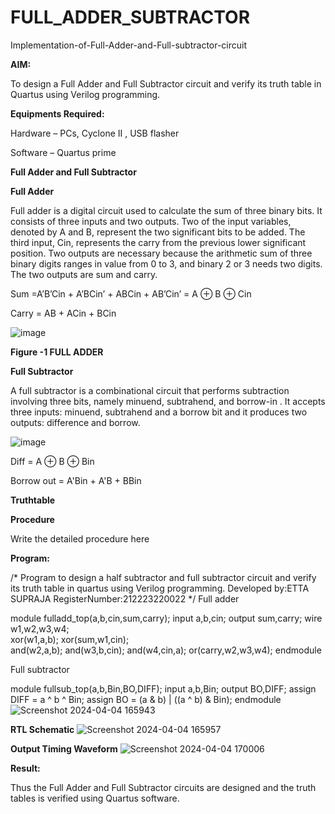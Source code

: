 # FULL_ADDER_SUBTRACTOR

Implementation-of-Full-Adder-and-Full-subtractor-circuit

**AIM:**

To design a Full Adder and Full Subtractor circuit and verify its truth table in Quartus using Verilog programming.

**Equipments Required:**

Hardware – PCs, Cyclone II , USB flasher

Software – Quartus prime

**Full Adder and Full Subtractor**

**Full Adder**

Full adder is a digital circuit used to calculate the sum of three binary bits. It consists of three inputs and two outputs. Two of the input variables, denoted by A and B, represent the two significant bits to be added. The third input, Cin, represents the carry from the previous lower significant position. Two outputs are necessary because the arithmetic sum of three binary digits ranges in value from 0 to 3, and binary 2 or 3 needs two digits. The two outputs are sum and carry.

Sum =A’B’Cin + A’BCin’ + ABCin + AB’Cin’ = A ⊕ B ⊕ Cin 

Carry = AB + ACin + BCin

![image](https://github.com/naavaneetha/FULL_ADDER_SUBTRACTOR/assets/154305477/0f30ba51-5ffb-4198-845f-18e054f675e7)

**Figure -1 FULL ADDER**

**Full Subtractor**

A full subtractor is a combinational circuit that performs subtraction involving three bits, namely minuend, subtrahend, and borrow-in . It accepts three inputs: minuend, subtrahend and a borrow bit and it produces two outputs: difference and borrow.

![image](https://github.com/naavaneetha/FULL_ADDER_SUBTRACTOR/assets/154305477/02b24f51-ab51-4304-9ad6-7b81ffc1ead5)

Diff = A ⊕ B ⊕ Bin 

Borrow out = A'Bin + A'B + BBin

**Truthtable**

**Procedure**

Write the detailed procedure here

**Program:**

/* Program to design a half subtractor and full subtractor circuit and verify its truth table in quartus using Verilog programming. Developed by:ETTA SUPRAJA RegisterNumber:212223220022
*/
Full adder

module fulladd_top(a,b,cin,sum,carry);
input a,b,cin;
output sum,carry;
wire w1,w2,w3,w4;       
xor(w1,a,b);
xor(sum,w1,cin);        
and(w2,a,b);
and(w3,b,cin);
and(w4,cin,a);
or(carry,w2,w3,w4);
endmodule

Full subtractor

module fullsub_top(a,b,Bin,BO,DIFF);
input a,b,Bin;
output BO,DIFF;
assign DIFF = a ^ b ^ Bin;
assign BO = (a & b) | ((a ^ b) & Bin);
endmodule
![Screenshot 2024-04-04 165943](https://github.com/Ettasupraja/FULL_ADDER_SUBTRACTOR/assets/151641352/7f3e12bb-c27d-4228-8bd0-1f513c23259c)


**RTL Schematic**
![Screenshot 2024-04-04 165957](https://github.com/Ettasupraja/FULL_ADDER_SUBTRACTOR/assets/151641352/3a5b676c-bc38-49db-805f-d7c8e209e436)


**Output Timing Waveform**
![Screenshot 2024-04-04 170006](https://github.com/Ettasupraja/FULL_ADDER_SUBTRACTOR/assets/151641352/22a801c6-1106-4b1a-bd03-9ebcea7c4c07)


**Result:**

Thus the Full Adder and Full Subtractor circuits are designed and the truth tables is verified using Quartus software.



